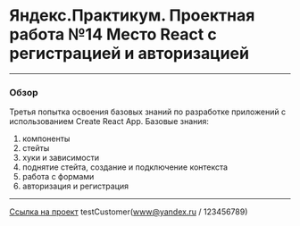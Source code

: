 # Яндекс.Практикум. Проектная работа №14 Место React c регистрацией и авторизацией
------------------------------
### Обзор
Третья попытка освоения базовых знаний  по разработке приложений  с использованием  Create React App.
Базовые знания:
1. компоненты 
2. стейты
3. хуки и зависимости
4. поднятие стейта, создание и подключение контекста
5. работа с формами
6. авторизация и регистрация
-----------------------------------------------
[Ссылка на проект](https://olgai.students.nomoredomains.rocks)
testCustomer(www@yandex.ru / 123456789)
